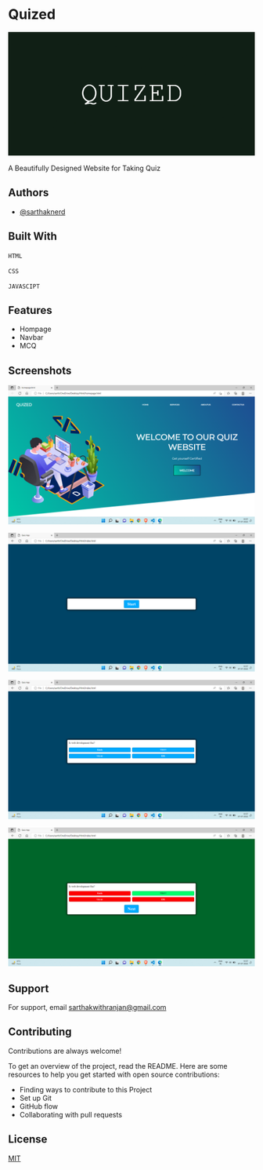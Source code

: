 
# Quized

![Quized](https://github.com/sarthaknerd/quized.github.io/blob/main/QUIZED.png)



A Beautifully Designed Website for Taking Quiz







## Authors

- [@sarthaknerd](https://www.github.com/sarthaknerd)



## Built With
`HTML`

`CSS`

`JAVASCIPT`
## Features

- Hompage
- Navbar
- MCQ





## Screenshots

![Homepage](https://github.com/sarthaknerd/quized.github.io/blob/main/Screenshot%20(219).png)

![Screenshot 2](https://github.com/sarthaknerd/quized.github.io/blob/main/Screenshot%20(220).png)

![Screenshot 3](https://github.com/sarthaknerd/quized.github.io/blob/main/Screenshot%20(221).png)

![Screenshot 4](https://github.com/sarthaknerd/quized.github.io/blob/main/Screenshot%20(222).png)
## Support

For support, email sarthakwithranjan@gmail.com

## Contributing

Contributions are always welcome!

To get an overview of the project, read the README. Here are some resources to help you get started with open source contributions:

- Finding ways to contribute to this Project
- Set up Git
- GitHub flow
- Collaborating with pull requests



## License

[MIT](https://choosealicense.com/licenses/mit/)

